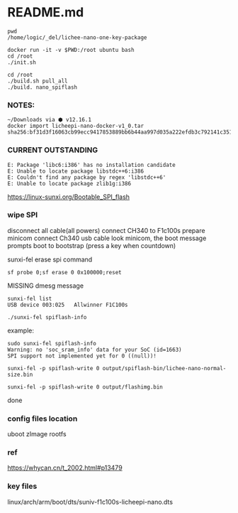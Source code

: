 # README.md

```
pwd
/home/logic/_del/lichee-nano-one-key-package

docker run -it -v $PWD:/root ubuntu bash
cd /root
./init.sh
```

```
cd /root
./build.sh pull_all
./build. nano_spiflash
```

### NOTES:
```
~/Downloads via ⬢ v12.16.1
docker import licheepi-nano-docker-v1_0.tar
sha256:bf31d3f16063cb99ecc9417853889bb6b44aa997d035a222efdb3c792141c351
```

### CURRENT OUTSTANDING
```
E: Package 'libc6:i386' has no installation candidate
E: Unable to locate package libstdc++6:i386
E: Couldn't find any package by regex 'libstdc++6'
E: Unable to locate package zlib1g:i386
```

https://linux-sunxi.org/Bootable_SPI_flash
### wipe SPI
disconnect all cable(all powers)
connect CH340 to F1c100s
prepare minicom
connect Ch340 usb cable
look minicom, the boot message prompts
boot to bootstrap (press a key when countdown)

sunxi-fel erase spi command

`sf probe 0;sf erase 0 0x100000;reset`

MISSING dmesg message

```
sunxi-fel list
USB device 003:025   Allwinner F1C100s
```

```
./sunxi-fel spiflash-info
```

example:
```
sudo sunxi-fel spiflash-info
Warning: no 'soc_sram_info' data for your SoC (id=1663)
SPI support not implemented yet for 0 ((null))!
```

```
sunxi-fel -p spiflash-write 0 output/spiflash-bin/lichee-nano-normal-size.bin
```

```
sunxi-fel -p spiflash-write 0 output/flashimg.bin
```

done

### config files location
uboot
zImage
rootfs


### ref
https://whycan.cn/t_2002.html#p13479


### key files
linux/arch/arm/boot/dts/suniv-f1c100s-licheepi-nano.dts